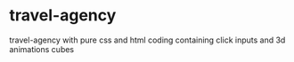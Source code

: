 # travel-agency
travel-agency with pure css and html coding containing click inputs and 3d animations cubes
